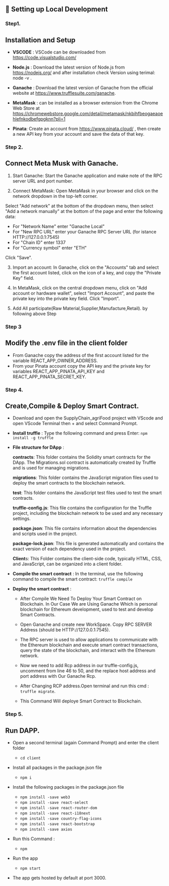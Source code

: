 ##  🔧 Setting up Local Development

### Step1.
## Installation and Setup

* **VSCODE** : VSCode can be downloaded from https://code.visualstudio.com/
* **Node.js** : Download the latest version of Node.js from https://nodejs.org/ and after installation check     Version using terimal: node -v .

* **Ganache** : Download the latest version of Ganache from the official website at https://www.trufflesuite.com/ganache.
* **MetaMask** : can be installed as a browser extension from the Chrome Web Store at https://chromewebstore.google.com/detail/metamask/nkbihfbeogaeaoehlefnkodbefgpgknn?pli=1
* **Pinata**: Create an account from https://www.pinata.cloud/ , then create a new API key from your account and save the data of that key.

### Step 2.
## Connect Meta Musk with Ganache. 

1. Start Ganache: Start the Ganache application and make note of the RPC server URL and port number.

2. Connect MetaMask: Open MetaMask in your browser and click on the network dropdown in the top-left corner.

Select "Add network" at the bottom of the dropdown menu, then select "Add a network manually" at the bottom of the page and enter the following data:

* For "Network Name" enter "Ganache Local"
* For "New RPC URL" enter your Ganache RPC Server URL (for istance HTTP://127.0.0.1:7545)
* For "Chain ID" enter 1337
* For "Currency symbol" enter "ETH"

Click "Save".

3. Import an account: In Ganache, click on the "Accounts" tab and select the first account listed, click on the icon of a key, and copy the "Private Key" field.
 
4. In MetaMask, click on the central dropdown menu, click on "Add account or hardware wallet", select "Import Account", and paste the private key into the private key field. Click "Import".

5. Add All participate(Raw Material,Supplier,Manufacture,Retail). by following above Step

### Step 3
## Modify the .env file in the client folder

* From Ganache copy the address of the first account listed for the variable REACT_APP_OWNER_ADDRESS.
* From your Pinata account copy the API key and the private key for variables REACT_APP_PINATA_API_KEY and REACT_APP_PINATA_SECRET_KEY.
  
### Step 4.
## Create,Compile & Deploy Smart Contract. 

* Download and open the SupplyChain_agriFood project with VScode and open VScode Terminal then + and select Command Prompt.
* **Install truffle** : Type the following command and press Enter: `npm install -g truffle`
* **File structure for  DApp** : 
  
    **contracts**: This folder contains the Solidity smart contracts for the DApp. The Migrations.sol contract is automatically created by Truffle and is used for managing migrations.

    **migrations**: This folder contains the JavaScript migration files used to deploy the smart contracts to the blockchain network.

    **test**: This folder contains the JavaScript test files used to test the smart contracts.

    **truffle-config.js**: This file contains the configuration for the Truffle project, including the blockchain network to be used and any necessary settings.

    **package.json**: This file contains information about the dependencies and scripts used in the project.

    **package-lock.json**: This file is generated automatically and contains the exact version of each dependency used in the project.

    **Client**s: This Folder contains the client-side code, typically HTML, CSS, and JavaScript, can be organized into a client folder.
* **Compile the smart contract** :  In the terminal, use the following command to compile the smart contract: `truffle compile` 
* **Deploy the smart contract** :
   
    * After Compile We Need To Deploy Your Smart Contract on Blockchain. In Our Case We are Using Ganache Which is personal blockchain for Ethereum development, used to test and develop Smart Contracts.

    * Open Ganache and create new WorkSpace. Copy RPC SERVER Address (should be HTTP://127.0.0.1:7545).

    * The RPC server is used to allow applications to communicate with the Ethereum blockchain and execute smart contract transactions, query the state of the blockchain, and interact with the Ethereum network.

    * Now we need to add Rcp address in our truffle-config.js, uncomment from line 46 to 50, and the replace host address and port address with Our Ganache Rcp.
  
    * After Changing RCP address.Open terminal and run this cmd : `truffle migrate`.
    * This Command Will deploye Smart Contract to Blockchain.

### Step 5.
## Run DAPP. 
* Open a second terminal (again Command Prompt) and enter the client folder
  * `cd client`
 
* Install all packages in the package.json file
  * `npm i`
  
* Install the following packages in the package.json file
  * `npm install -save web3`
  * `npm install -save react-select`
  * `npm install -save react-router-dom`
  * `npm install -save react-i18next`
  * `npm install -save country-flag-icons`
  * `npm install -save react-bootstrap`
  * `npm install -save axios` 

* Run this Command :
  * `npm`
 
* Run the app 
  * `npm start`

* The app gets hosted by default at port 3000.


